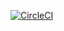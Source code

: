 [![CircleCI](https://dl.circleci.com/status-badge/img/gh/gauravkr04/hello/tree/main.svg?style=svg)](https://dl.circleci.com/status-badge/redirect/gh/gauravkr04/hello/tree/main)